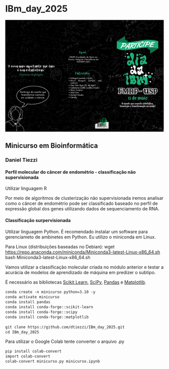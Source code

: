 # IBm_day_2025

![alt text](./images/IMG-20250512-WA0000.jpg)

## Minicurso em Bioinformática
### Daniel Tiezzi

#### Perfil molecular do câncer de endométrio - classificação não supervisionada

Utilizar linguagem R

Por meio de algoritmos de clusterização não supervisionada iremos analisar como o câncer de endométrio pode ser classificado baseado no perfil de expressão global dos genes utilizando dados de sequenciamento de RNA.


#### Classificação surpervisionada

Utilizar linguagem Python.
É recomendado instalar um software para gerenciameto de ambinetes em Python. Eu utilizo o miniconda em Linux.

Para Linux (distribuições baseadas no Debian): 
wget https://repo.anaconda.com/miniconda/Miniconda3-latest-Linux-x86_64.sh
bash Miniconda3-latest-Linux-x86_64.sh

Vamos utilizar a classificação molecular criada no módulo anterior e testar a acurácia de modelos de aprendizado de máquina em predizer o subtipo.

É necessário as bibliotecas [Scikit Learn](https://scikit-learn.org/stable/), [SciPy](https://scipy.org/), [Pandas](https://pandas.pydata.org/) e [Matplotlib](https://matplotlib.org/).

```shell
conda create -n minicurso python=3.10 -y
conda activate minicurso
conda install pandas
conda install conda-forge::scikit-learn
conda install conda-forge::scipy
conda install conda-forge::matplotlib

git clone https://github.com/dtiezzi/IBm_day_2025.git
cd IBm_day_2025
```

Para utilizar o Google Colab tente converter o arquivo .py

```shell
pip install colab-convert
import colab-convert
colab-convert minicurso.py minicurso.ipynb
```
